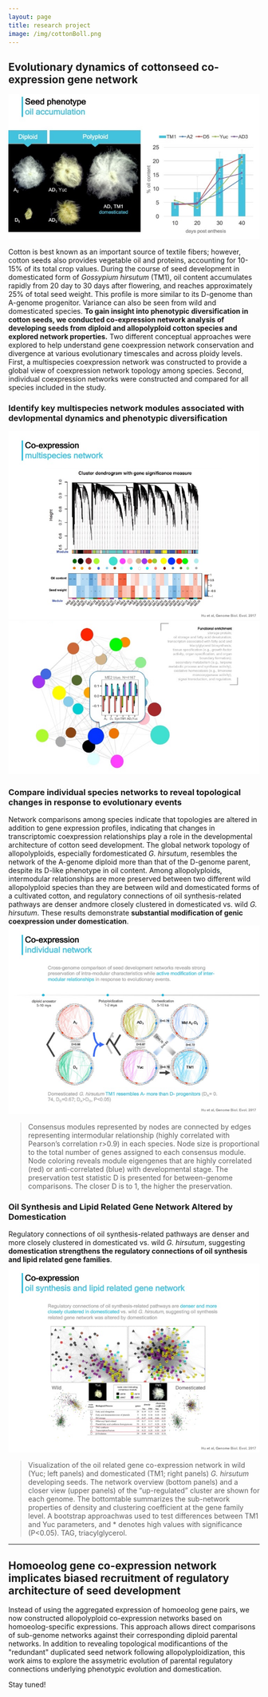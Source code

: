 ```yaml
---
layout: page
title: research project
image: /img/cottonBoll.png
---
```


## Evolutionary dynamics of cottonseed co-expression gene network
![](/research/seedNet.phenotype.jpg)

Cotton is best known as an important source of textile fibers; however, cotton seeds also provides vegetable oil and proteins, accounting for 10-15% of its total crop values. During the course of seed development in domesticated form of *Gossypium hirsutum* (TM1), oil content accumulates rapidly from 20 day to 30 days after flowering, and reaches approximately 25% of total seed weight. This profile is more similar to its D-genome than A-genome progenitor. Variance can also be seen from wild and domesticated species. **To gain insight into phenotypic diversification in cotton seeds, we conducted co-expression network analysis of developing seeds from diploid and allopolyploid cotton species and explored network properties.** Two different conceptual approaches were explored to help
understand gene coexpression network conservation and divergence at various evolutionary timescales and across ploidy levels. First, a multispecies coexpression network was constructed to provide a global view of coexpression network topology among species. Second, individual coexpression networks were constructed and compared for all species included in the study.

### Identify key multispecies network modules associated with devlopmental dynamics and phenotypic diversification  
![](/research/seedNet.multi1.jpg)
![](/research/seedNet.multi2.jpg)

### Compare individual species networks to reveal topological changes in response to evolutionary events  
Network comparisons among species indicate that topologies are altered in addition to gene expression profiles, indicating that changes in transcriptomic coexpression relationships play a role in the developmental architecture of cotton seed development. The global network topology of allopolyploids, especially fordomesticated *G. hirsutum*, resembles the network of the A-genome diploid more than that of the D-genome parent, despite its D-like phenotype in oil content. Among allopolyploids, intermodular relationships are more preserved between two different wild allopolyploid species than they are between wild and domesticated forms of a cultivated cotton, and regulatory connections of oil synthesis-related pathways are denser andmore closely clustered in domesticated vs. wild *G. hirsutum*. These results demonstrate **substantial modification of genic coexpression under domestication**.  
![](/research/seedNet.indiv.jpg)  
> Consensus modules represented by nodes are connected by edges representing intermodular relationship (highly correlated with Pearson’s correlation r>0.9) in each species. Node size is proportional to the total number of genes assigned to each consensus module. Node coloring reveals module eigengenes that are highly correlated (red) or anti-correlated (blue) with developmental stage. The preservation test statistic D is presented for between-genome comparisons. The closer D is to 1, the higher the preservation.

### Oil Synthesis and Lipid Related Gene Network Altered by Domestication
Regulatory connections of oil synthesis-related pathways are denser and more closely clustered in domesticated vs. wild *G. hirsutum*, suggesting **domestication strengthens the regulatory connections of oil synthesis and lipid related gene families**.  
![](/research/seedNet.oilNet.jpg)  
> Visualization of the oil related gene co-expression network in wild (Yuc; left panels) and domesticated (TM1; right panels) *G. hirsutum* developing seeds. The network overview (bottom panels) and a closer view (upper panels) of the “up-regulated” cluster are shown for each genome. The bottomtable summarizes the sub-network properties of density and clustering coefficient at the gene family level. A bootstrap approachwas used to test differences between TM1 and Yuc parameters, and * denotes high values with significance (P<0.05). TAG, triacylglycerol.


----
## Homoeolog gene co-expression network implicates biased recruitment of regulatory architecture of seed development  
Instead of using the aggregated expression of homoeolog gene pairs, we now constructed allopolyploid co-expression networks based on homoeolog-specific expressions. This approach allows direct comparisons of sub-genome networks against their corresponding diploid parental networks. In addition to revealing topological modificantions of the "redundant" duplicated seed network following allopolyploidization, this work aims to explore the assymetric evolution of parental regulatory connections underlying phenotypic evolution and domestication.

Stay tuned!



